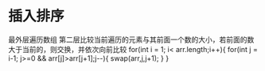 # 插入排序
最外层遍历数组
第二层比较当前遍历的元素与其前面一个数的大小，若前面的数大于当前的，则交换，并依次向前比较
for(int i = 1; i< arr.length;i++){
    for(int j = i-1; j>=0 && arr[j]>arr[j+1];j--){
            swap(arr,j,j+1);
    }
}